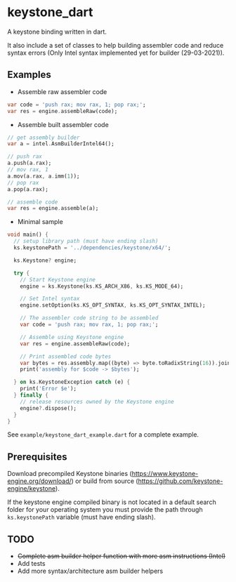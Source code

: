 # keystone_dart

A keystone binding written in dart.

It also include a set of classes to help building assembler code and reduce syntax errors (Only Intel syntax implemented yet for builder (29-03-2021)).

## Examples

* Assemble raw assembler code
```dart
var code = 'push rax; mov rax, 1; pop rax;';
var res = engine.assembleRaw(code);
```

* Assemble built assembler code
```dart
// get assembly builder
var a = intel.AsmBuilderIntel64();

// push rax
a.push(a.rax);
// mov rax, 1
a.mov(a.rax, a.imm(1));
// pop rax
a.pop(a.rax);

// assemble code
var res = engine.assemble(a);
```

* Minimal sample
```dart
void main() {
  // setup library path (must have ending slash)
  ks.keystonePath = '../dependencies/keystone/x64/';

  ks.Keystone? engine;

  try {
    // Start Keystone engine
    engine = ks.Keystone(ks.KS_ARCH_X86, ks.KS_MODE_64);

    // Set Intel syntax
    engine.setOption(ks.KS_OPT_SYNTAX, ks.KS_OPT_SYNTAX_INTEL);

    // The assembler code string to be assembled
    var code = 'push rax; mov rax, 1; pop rax;';

    // Assemble using Keystone engine
    var res = engine.assembleRaw(code);

    // Print assembled code bytes
    var bytes = res.assembly.map((byte) => byte.toRadixString(16)).join(' ');
    print('assembly for $code -> $bytes');

  } on ks.KeystoneException catch (e) {
    print('Error $e');
  } finally {
    // release resources owned by the Keystone engine
    engine?.dispose();
  }
}
```

See `example/keystone_dart_example.dart` for a complete example.

## Prerequisites

Download precompiled Keystone binaries (https://www.keystone-engine.org/download/) or build from source (https://github.com/keystone-engine/keystone).

If the keystone engine compiled binary is not located in a default search folder for your operating system you must provide the path through `ks.keystonePath` variable (must have ending slash).

## TODO

* ~~Complete asm builder helper function with more asm instructions (Intel)~~
* Add tests
* Add more syntax/architecture asm builder helpers